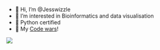 - 👋 Hi, I’m @Jesswizzle
- 👀 I’m interested in Bioinformatics and data visualisation
- 🌱 Python certified
- 👾 My [Code wars](https://www.codewars.com/users/Jesswizzle)!

<img src="https://www.codewars.com/users/Jesswizzle/badges/large" /> 

<!---
Jesswizzle/Jesswizzle is a ✨ special ✨ repository because its `README.md` (this file) appears on your GitHub profile.
You can click the Preview link to take a look at your changes.
--->
